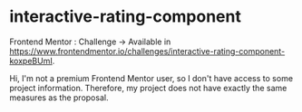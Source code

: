 # interactive-rating-component
Frontend Mentor : Challenge -> Available in https://www.frontendmentor.io/challenges/interactive-rating-component-koxpeBUmI.

Hi, I'm not a premium Frontend Mentor user, so I don't have access to some project information. Therefore, my project does not have exactly the same measures as the proposal.
